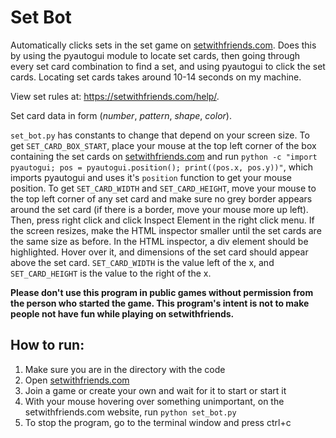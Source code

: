 # Set Bot

Automatically clicks sets in the set game on [setwithfriends.com](https://setwithfriends.com). Does this by using the pyautogui module to locate set cards, then going through every set card combination to find a set, and using pyautogui to click the set cards. Locating set cards takes around 10-14 seconds on my machine.

View set rules at: https://setwithfriends.com/help/.

Set card data in form (_number_, _pattern_, _shape_, _color_).

`set_bot.py` has constants to change that depend on your screen size. To get `SET_CARD_BOX_START`, place your mouse at the top left corner of the box containing the set cards on [setwithfriends.com](https://setwithfriends.com) and run `python -c "import pyautogui; pos = pyautogui.position(); print((pos.x, pos.y))"`, which imports pyautogui and uses it's `position` function to get your mouse position. To get `SET_CARD_WIDTH` and `SET_CARD_HEIGHT`, move your mouse to the top left corner of any set card and make sure no grey border appears around the set card (if there is a border, move your mouse more up left). Then, press right click and click Inspect Element in the right click menu. If the screen resizes, make the HTML inspector smaller until the set cards are the same size as before. In the HTML inspector, a div element should be highlighted. Hover over it, and dimensions of the set card should appear above the set card. `SET_CARD_WIDTH` is the value left of the x, and `SET_CARD_HEIGHT` is the value to the right of the x.

**Please don't use this program in public games without permission from the person who started the game. This program's intent is not to make people not have fun while playing on setwithfriends.** 

## How to run:
1. Make sure you are in the directory with the code
2. Open [setwithfriends.com](https://setwithfriends.com)
3. Join a game or create your own and wait for it to start or start it
4. With your mouse hovering over something unimportant, on the setwithfriends.com website, run `python set_bot.py`
5. To stop the program, go to the terminal window and press ctrl+c

